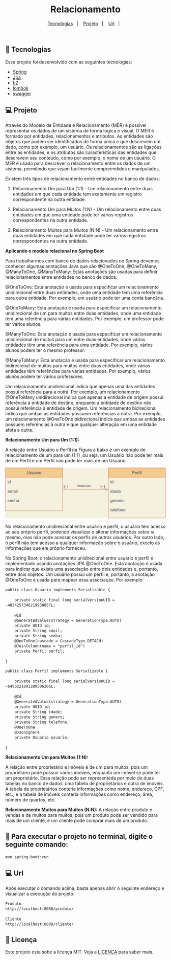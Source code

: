 <h1 align="center">
  Relacionamento
</h1>


<p align="center">
  <a href="#-tecnologias">Tecnologias</a>&nbsp;&nbsp;&nbsp;|&nbsp;&nbsp;&nbsp;
  <a href="#-projeto">Projeto</a>&nbsp;&nbsp;&nbsp;|&nbsp;&nbsp;&nbsp;
  <a href="#-url">Url</a>&nbsp;&nbsp;&nbsp;|&nbsp;&nbsp;&nbsp;
</p>


<br>


## 🚀 Tecnologias

Esse projeto foi desenvolvido com as seguintes tecnologias:

- [Spring](https://spring.io/)
- [Jpa](https://spring.io/projects/spring-data-redis)
- [h2](https://www.mysql.com/)
- [lombok](https://projectlombok.org/)
- [swagger](https://swagger.io/)


## 💻 Projeto
Através do Modelo de Entidade e Relacionamento (MER) é possível representar os dados de um sistema de forma lógica e visual. O MER é formado por entidades, relacionamentos e atributos. As entidades são objetos que podem ser identificados de forma única e que descrevem um dado, como por exemplo, um usuário. Os relacionamentos são as ligações entre as entidades, e os atributos são características das entidades que descrevem seu conteúdo, como por exemplo, o nome de um usuário. O MER é usado para descrever o relacionamento entre os dados de um sistema, permitindo que sejam facilmente compreendidos e manipulados.

Existem três tipos de relacionamento entre entidades no banco de dados:

1. Relacionamento Um para Um (1:1) - Um relacionamento entre duas entidades em que cada entidade tem exatamente um registro correspondente na outra entidade.

2. Relacionamento Um para Muitos (1:N) - Um relacionamento entre duas entidades em que uma entidade pode ter vários registros correspondentes na outra entidade.

3. Relacionamento Muitos para Muitos (N:N) - Um relacionamento entre duas entidades em que cada entidade pode ter vários registros correspondentes na outra entidade.

**Aplicando o modelo relacional no Spring Boot**

Para trabalharmos com banco de dados relacionados no Spring devemos conhecer algumas anotações Java que são
@OneToOne, @OneToMany, @ManyToOne, @ManyToMany: Estas anotações são usadas para definir relacionamentos 
entre entidades no banco de dados.

@OneToOne: 
Esta anotação é usada para especificar um relacionamento unidirecional entre duas entidades, onde uma entidade tem uma referência para outra entidade. Por exemplo, um usuário pode ter uma conta bancária.

@OneToMany:
Esta anotação é usada para especificar um relacionamento unidirecional de um para muitos entre duas entidades, onde uma entidade tem uma referência para várias entidades. Por exemplo, um professor pode ter vários alunos.

@ManyToOne: 
Esta anotação é usada para especificar um relacionamento unidirecional de muitos para um entre duas entidades, onde várias entidades têm uma referência para uma entidade. Por exemplo, vários alunos podem ter o mesmo professor.

@ManyToMany: 
Esta anotação é usada para especificar um relacionamento bidirecional de muitos para muitos entre duas entidades, onde várias entidades têm referências para várias entidades. Por exemplo, vários alunos podem ter vários professores.


Um relacionamento unidirecional indica que apenas uma das entidades possui referência para a outra. Por exemplo, um relacionamento @OneToMany unidirecional indica que apenas a entidade de origem possui referência à entidade de destino, enquanto a entidade de destino não possui referência à entidade de origem.
Um relacionamento bidirecional indica que ambas as entidades possuem referências à outra. Por exemplo, um relacionamento @OneToOne bidirecional indica que ambas as entidades possuem referências à outra e que qualquer alteração em uma entidade afeta a outra.

**Relacionamento Um para Um (1:1):**

A relação entre Usuário e Perfil na Figura a baixo é um exemplo de relacionamento de um para um (1:1)
,ou seja, um Usuário não pode ter mais de um Perfil e um Perfil não pode ter mais de um Usuário.

<img alt="Diagrama Usuari Perfil" src="/img/Diagrama_UsuariPerfil.jpg" />

No relacionamento unidirecional entre usuário e perfil, o usuário tem acesso ao seu próprio perfil, podendo visualizar e alterar informações sobre si mesmo, mas não pode acessar os perfis de outros usuários. Por outro lado, o perfil não tem acesso a qualquer informação sobre o usuário, exceto as informações que ele próprio forneceu.

No Spring Boot, o relacionamento unidirecional entre usuário e perfil é implementado usando anotações JPA @OneToOne. Esta anotação é usada para indicar que existe uma associação entre dois entidades e, portanto, entre dois objetos. Um usuário possui um perfil e, portanto, a anotação @OneToOne é usada para mapear essa associação. Por exemplo:

```
public class Usuario implements Serializable {
	
	private static final long serialVersionUID = -4834257346219938057L;
	
	@Id
	@GeneratedValue(strategy = GenerationType.AUTO)
	private UUID id;
	private String email;
	private String senha;
	@OneToOne(cascade = CascadeType.DETACH)
	@JoinColumn(name = "perfil_id")
	private Perfil perfil;

}
```
```
public class Perfil implements Serializable {
	
	private static final long serialVersionUID = -6493221891289506206L;
	
	@Id
	@GeneratedValue(strategy = GenerationType.AUTO)
	private UUID id;
	private String idade;
	private String genero;
	private String telefone;
	@OneToOne
	@JsonIgnore
	private Usuario usuario;

}
```




**Relacionamento Um para Muitos (1:N):**

A relação entre proprietário e imóveis é de um para muitos, pois um proprietário pode possuir vários imóveis, enquanto um imóvel só pode ter um proprietário. Essa relação pode ser representada por meio de duas tabelas no banco de dados: uma tabela de proprietários e outra de imóveis. A tabela de proprietários conteria informações como nome, endereço, CPF, etc., e a tabela de imóveis conteria informações como endereço, área, número de quartos, etc.


**Relacionamento Muitos para Muitos (N:N):**
A relação entre produto e vendas e de muitos para muitos, pois um produto pode ser vendido para mais de um cliente, e um cliente pode comprar mais de um produto.

## :hammer: Para executar o projeto no terminal, digite o seguinte comando:

```shell script
mvn spring-boot:run 
```

## 💻 Url
Após executar o comando acima, basta apenas abrir o seguinte endereço e visualizar a execução do projeto:

```
Produto
http://localhost:8080/produto/

Cliente
http://localhost:8080/cliente/
```

## 📝 Licença

Este projeto esta sobe a licença MIT. Veja a [LICENÇA](https://opensource.org/licenses/MIT) para saber mais.


